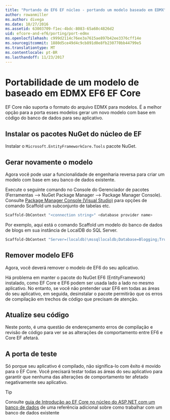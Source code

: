 ```yaml
---
title: "Portando de EF6 EF núcleo - portando um modelo baseado em EDMX"
author: rowanmiller
ms.author: divega
ms.date: 10/27/2016
ms.assetid: 63003709-f1ec-4bdc-8083-65a60c4826d2
uid: efcore-and-ef6/porting/port-edmx
ms.openlocfilehash: c999d2114c76ee3a7615ae897b42ee3376cff14e
ms.sourcegitcommit: 1880d5ce49d4c9cb891d0e8fb230770bb44799e5
ms.translationtype: MT
ms.contentlocale: pt-BR
ms.lasthandoff: 11/23/2017
---
```

# <a name="porting-an-ef6-edmx-based-model-to-ef-core"></a>Portabilidade de um modelo de baseado em EDMX EF6 EF Core

EF Core não suporta o formato do arquivo EDMX para modelos. É a melhor opção para a porta esses modelos gerar um novo modelo com base em código do banco de dados para seu aplicativo.

## <a name="install-ef-core-nuget-packages"></a>Instalar os pacotes NuGet do núcleo de EF

Instalar o `Microsoft.EntityFrameworkCore.Tools` pacote NuGet.

## <a name="regenerate-the-model"></a>Gerar novamente o modelo

Agora você pode usar a funcionalidade de engenharia reversa para criar um modelo com base em seu banco de dados existente.

Execute o seguinte comando no Console do Gerenciador de pacotes (Ferramentas –> NuGet Package Manager –> Package Manager Console). Consulte [Package Manager Console (Visual Studio)](../../core/miscellaneous/cli/powershell.md) para opções de comando Scaffold um subconjunto de tabelas etc.

``` powershell
Scaffold-DbContext "<connection string>" <database provider name>
```

Por exemplo, aqui está o comando Scaffold um modelo do banco de dados de blogs em sua instância de LocalDB do SQL Server.

``` powershell
Scaffold-DbContext "Server=(localdb)\mssqllocaldb;Database=Blogging;Trusted_Connection=True;" Microsoft.EntityFrameworkCore.SqlServer
```

## <a name="remove-ef6-model"></a>Remover modelo EF6

Agora, você deverá remover o modelo de EF6 do seu aplicativo.

Há problema em manter o pacote do NuGet EF6 (EntityFramework) instalado, como EF Core e EF6 podem ser usada lado a lado no mesmo aplicativo. No entanto, se você não pretender usar EF6 em todas as áreas do seu aplicativo, em seguida, desinstalar o pacote permitirão que os erros de compilação em trechos de código que precisam de atenção.

## <a name="update-your-code"></a>Atualize seu código

Neste ponto, é uma questão de endereçamento erros de compilação e revisão de código para ver se as alterações de comportamento entre EF6 e Core EF afetará.

## <a name="test-the-port"></a>A porta de teste

Só porque seu aplicativo é compilado, não significa-lo com êxito é movido para o EF Core. Você precisará testar todas as áreas do seu aplicativo para garantir que nenhuma das alterações de comportamento ter afetado negativamente seu aplicativo.

> [!TIP]
> Consulte [guia de Introdução ao EF Core no núcleo do ASP.NET com um banco de dados](xref:core/get-started/aspnetcore/existing-db) de uma referência adicional sobre como trabalhar com um banco de dados existente 
